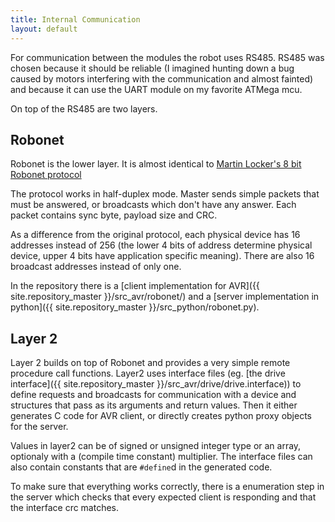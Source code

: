 ```yaml
---
title: Internal Communication
layout: default
---
```


For communication between the modules the robot uses RS485.
RS485 was chosen because it should be reliable (I imagined hunting down a bug
caused by motors interfering with the communication and almost fainted) and because
it can use the UART module on my favorite ATMega mcu.

On top of the RS485 are two layers.

## Robonet
Robonet is the lower layer.
It is almost identical to [Martin Locker's 8 bit Robonet protocol](http://wiki.robotika.cz/dispatch.fcgi/KomunikacniProtokol)

The protocol works in half-duplex mode.
Master sends simple packets that must be answered, or broadcasts which don't have any answer.
Each packet contains sync byte, payload size and CRC.

As a difference from the original protocol, each physical device has 16 addresses instead of 256
(the lower 4 bits of address determine physical device, upper 4 bits have application
specific meaning). There are also 16 broadcast addresses instead of only one.

In the repository there is a
[client implementation for AVR]({{ site.repository_master }}/src_avr/robonet/)
and a
[server implementation in python]({{ site.repository_master }}/src_python/robonet.py).

## Layer 2
Layer 2 builds on top of Robonet and provides a very simple remote procedure call
functions.
Layer2 uses interface files (eg.
[the drive interface]({{ site.repository_master }}/src_avr/drive/drive.interface))
to define requests and broadcasts for communication with a device and structures that
pass as its arguments and return values.
Then it either generates C code for AVR client, or directly creates python proxy
objects for the server.

Values in layer2 can be of signed or unsigned integer type or an array,
optionaly with a (compile time constant) multiplier.
The interface files can also contain constants that are `#define`d in the generated
code.

To make sure that everything works correctly, there is a enumeration step in the server
which checks that every expected client is responding and that the interface crc
matches.

